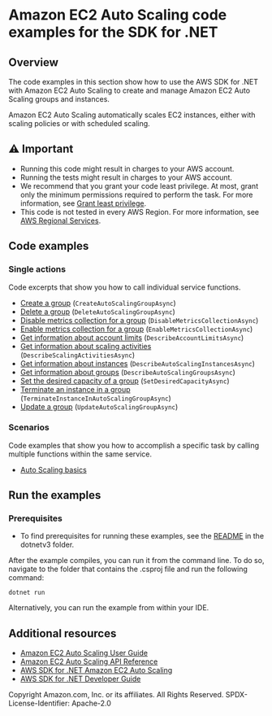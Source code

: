 # Amazon EC2 Auto Scaling code examples for the SDK for .NET

## Overview
The code examples in this section show how to use the AWS SDK for .NET with Amazon EC2 Auto Scaling to create and manage Amazon EC2
Auto Scaling groups and instances.

Amazon EC2 Auto Scaling automatically scales EC2 instances, either with scaling
policies or with scheduled scaling.

## ⚠️ Important
* Running this code might result in charges to your AWS account.
* Running the tests might result in charges to your AWS account.
* We recommend that you grant your code least privilege. At most, grant only the minimum permissions required to perform the task. For more information, see [Grant least privilege](https://docs.aws.amazon.com/IAM/latest/UserGuide/best-practices.html#grant-least-privilege).
* This code is not tested in every AWS Region. For more information, see [AWS Regional Services](https://aws.amazon.com/about-aws/global-infrastructure/regional-product-services).

## Code examples

### Single actions
Code excerpts that show you how to call individual service functions.

* [Create a group](scenarios/AutoScale_Basics/AutoScale_Basics/AutoScaleMethods.cs) (`CreateAutoScalingGroupAsync`)
* [Delete a group](scenarios/AutoScale_Basics/AutoScale_Basics/AutoScaleMethods.cs) (`DeleteAutoScalingGroupAsync`)
* [Disable metrics collection for a group](scenarios/AutoScale_Basics/AutoScale_Basics/AutoScaleMethods.cs) (`DisableMetricsCollectionAsync`)
* [Enable metrics collection for a group](scenarios/AutoScale_Basics/AutoScale_Basics/AutoScaleMethods.cs) (`EnableMetricsCollectionAsync`)
* [Get information about account limits](scenarios/AutoScale_Basics/AutoScale_Basics/AutoScaleMethods.cs) (`DescribeAccountLimitsAsync`)
* [Get information about scaling activities](scenarios/AutoScale_Basics/AutoScale_Basics/AutoScaleMethods.cs) (`DescribeScalingActivitiesAsync`)
* [Get information about instances](scenarios/AutoScale_Basics/AutoScale_Basics/AutoScaleMethods.cs) (`DescribeAutoScalingInstancesAsync`)
* [Get information about groups](scenarios/AutoScale_Basics/AutoScale_Basics/AutoScaleMethods.cs) (`DescribeAutoScalingGroupsAsync`)
* [Set the desired capacity of a group](scenarios/AutoScale_Basics/AutoScale_Basics/AutoScaleMethods.cs) (`SetDesiredCapacityAsync`)
* [Terminate an instance in a group](scenarios/AutoScale_Basics/AutoScale_Basics/AutoScaleMethods.cs) (`TerminateInstanceInAutoScalingGroupAsync`)
* [Update a group](scenarios/AutoScale_Basics/AutoScale_Basics/AutoScaleMethods.cs) (`UpdateAutoScalingGroupAsync`)

### Scenarios
Code examples that show you how to accomplish a specific task by calling multiple functions within the same service.

* [Auto Scaling basics](scenarios/AutoScale_Basics/AutoScale_Basics/AutoScaleMethods.cs)

## Run the examples

### Prerequisites
* To find prerequisites for running these examples, see the
  [README](../README.md#Prerequisites) in the dotnetv3 folder.

After the example compiles, you can run it from the command line. To do so,
navigate to the folder that contains the .csproj file and run the following
command:

```
dotnet run
```

Alternatively, you can run the example from within your IDE.

## Additional resources
* [Amazon EC2 Auto Scaling User Guide](https://docs.aws.amazon.com/autoscaling/ec2/userguide/index.html)
* [Amazon EC2 Auto Scaling API Reference](https://docs.aws.amazon.com/autoscaling/ec2/APIReference/Welcome.html)
* [AWS SDK for .NET Amazon EC2 Auto Scaling](https://docs.aws.amazon.com/sdkfornet/v3/apidocs/items/AutoScaling/NAutoScaling.html)
* [AWS SDK for .NET Developer Guide](https://docs.aws.amazon.com/sdk-for-net/v3/developer-guide/welcome.html)

Copyright Amazon.com, Inc. or its affiliates. All Rights Reserved. SPDX-License-Identifier: Apache-2.0
